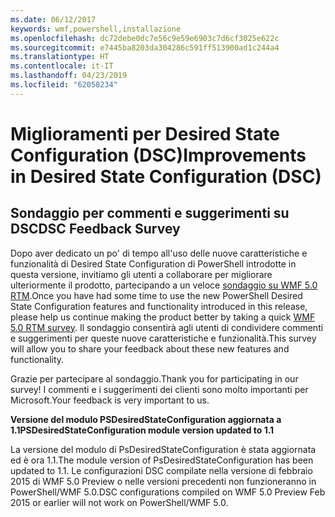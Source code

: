 ```yaml
---
ms.date: 06/12/2017
keywords: wmf,powershell,installazione
ms.openlocfilehash: dc72debe0dc7e56c9e59e6903c7d6cf3025e622c
ms.sourcegitcommit: e7445ba8203da304286c591ff513900ad1c244a4
ms.translationtype: HT
ms.contentlocale: it-IT
ms.lasthandoff: 04/23/2019
ms.locfileid: "62058234"
---
```

# <a name="improvements-in-desired-state-configuration-dsc"></a><span data-ttu-id="ae0f0-102">Miglioramenti per Desired State Configuration (DSC)</span><span class="sxs-lookup"><span data-stu-id="ae0f0-102">Improvements in Desired State Configuration (DSC)</span></span>

## <a name="dsc-feedback-survey"></a><span data-ttu-id="ae0f0-103">Sondaggio per commenti e suggerimenti su DSC</span><span class="sxs-lookup"><span data-stu-id="ae0f0-103">DSC Feedback Survey</span></span>

<span data-ttu-id="ae0f0-104">Dopo aver dedicato un po' di tempo all'uso delle nuove caratteristiche e funzionalità di Desired State Configuration di PowerShell introdotte in questa versione, invitiamo gli utenti a collaborare per migliorare ulteriormente il prodotto, partecipando a un veloce [sondaggio su WMF 5.0 RTM](https://www.surveymonkey.com/r/SGLQM5W).</span><span class="sxs-lookup"><span data-stu-id="ae0f0-104">Once you have had some time to use the new PowerShell Desired State Configuration features and functionality introduced in this release, please help us continue making the product better by taking a quick [WMF 5.0 RTM survey](https://www.surveymonkey.com/r/SGLQM5W).</span></span> <span data-ttu-id="ae0f0-105">Il sondaggio consentirà agli utenti di condividere commenti e suggerimenti per queste nuove caratteristiche e funzionalità.</span><span class="sxs-lookup"><span data-stu-id="ae0f0-105">This survey will allow you to share your feedback about these new features and functionality.</span></span>

<span data-ttu-id="ae0f0-106">Grazie per partecipare al sondaggio.</span><span class="sxs-lookup"><span data-stu-id="ae0f0-106">Thank you for participating in our survey!</span></span> <span data-ttu-id="ae0f0-107">I commenti e i suggerimenti dei clienti sono molto importanti per Microsoft.</span><span class="sxs-lookup"><span data-stu-id="ae0f0-107">Your feedback is very important to us.</span></span>

<span data-ttu-id="ae0f0-108">**Versione del modulo PSDesiredStateConfiguration aggiornata a 1.1**</span><span class="sxs-lookup"><span data-stu-id="ae0f0-108">**PSDesiredStateConfiguration module version updated to 1.1**</span></span>

<span data-ttu-id="ae0f0-109">La versione del modulo di PsDesiredStateConfiguration è stata aggiornata ed è ora 1.1.</span><span class="sxs-lookup"><span data-stu-id="ae0f0-109">The module version of PsDesiredStateConfiguration has been updated to 1.1.</span></span> <span data-ttu-id="ae0f0-110">Le configurazioni DSC compilate nella versione di febbraio 2015 di WMF 5.0 Preview o nelle versioni precedenti non funzioneranno in PowerShell/WMF 5.0.</span><span class="sxs-lookup"><span data-stu-id="ae0f0-110">DSC configurations compiled on WMF 5.0 Preview Feb 2015 or earlier will not work on PowerShell/WMF 5.0.</span></span>
